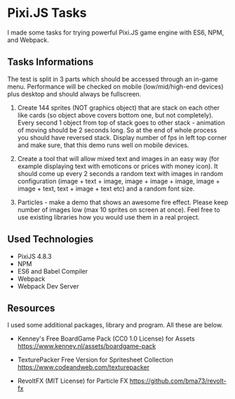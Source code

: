 # Pixi.JS Tasks
I made some tasks for trying powerful Pixi.JS game engine with ES6, NPM, and Webpack.

## Tasks Informations
The test is split in 3 parts which should be accessed through an in-game menu. Performance will be checked on mobile (low/mid/high-end devices) plus desktop and should always be fullscreen.

1. Create 144 sprites (NOT graphics object) that are stack on each other like cards (so object above covers bottom one, but not completely). Every second 1 object from top of stack goes to other stack - animation of moving should be 2 seconds long. So at the end of whole process you should have reversed stack. Display number of fps in left top corner and make sure, that this demo runs well on mobile devices.

2. Create a tool that will allow mixed text and images in an easy way (for example displaying text with emoticons or prices with money icon). It should come up every 2 seconds a random text with images in random configuration (image + text + image, image + image + image, image + image + text, text + image + text etc) and a random font size.

3. Particles - make a demo that shows an awesome fire effect. Please keep number of images low (max 10 sprites on screen at once). Feel free to use existing libraries how you would use them in a real project.

## Used Technologies
- PixiJS 4.8.3
- NPM
- ES6 and Babel Compiler
- Webpack
- Webpack Dev Server

## Resources
I used some additional packages, library and program. All these are below.

- Kenney's Free BoardGame Pack (CC0 1.0 License) for Assets
https://www.kenney.nl/assets/boardgame-pack

- TexturePacker Free Version for Spritesheet Collection
https://www.codeandweb.com/texturepacker

- RevoltFX (MIT License) for Particle FX
https://github.com/bma73/revolt-fx